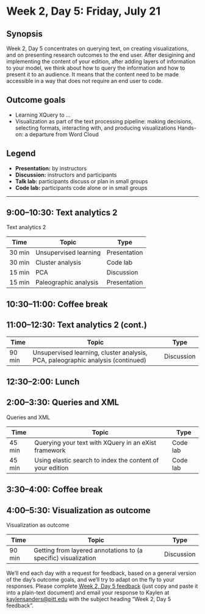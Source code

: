 # Week 2, Day 5: Friday, July 21
## Synopsis

Week 2, Day 5 concentrates on querying text, on creating visualizations, and on presenting research outcomes to the end user. After desigining and implementing the content of your edition, after adding layers of information to your model, we think about how to query the information and how to present it to an audience. It means that the content need to be made accessible in a way that does not require an end user to code.

## Outcome goals
* Learning XQuery to ...
* Visualization as part of the text processing pipeline: making decisions, selecting formats, interacting with, and producing visualizations Hands-on: a departure from Word Cloud
## Legend

* **Presentation:** by instructors
* **Discussion:** instructors and participants
* **Talk lab:** participants discuss or plan in small groups
* **Code lab:** participants code alone or in small groups

* * *
## 9:00–10:30: Text analytics 2

Text analytics 2

Time | Topic | Type
---- | ---- | ---- 
30 min | Unsupervised learning | Presentation
30 min | Cluster analysis | Code lab
15 min | PCA | Discussion
15 min | Paleographic analysis | Presentation

## 10:30–11:00: Coffee break

## 11:00–12:30: Text analytics 2 (cont.)

Time | Topic | Type
---- | ---- | ---- 
90 min | Unsupervised learning, cluster analysis, PCA, paleographic analysis (continued) | Discussion

## 12:30–2:00: Lunch

## 2:00–3:30: Queries and XML

Queries and XML

Time | Topic | Type
---- | ---- | ---- 
45 min | Querying your text with XQuery in an eXist framework | Code lab
45 min | Using elastic search to index the content of your edition | Code lab

## 3:30–4:00: Coffee break

## 4:00–5:30: Visualization as outcome

Visualization as outcome

Time | Topic | Type
---- | ---- | ---- 
90 min | Getting from layered annotations to (a specific) visualization | Discussion

We’ll end each day with a request for feedback, based on a general version of the day’s outcome goals, and we’ll try to adapt on the fly to your responses. Please complete [Week 2, Day 5 feedback](week_2_day_5_feedback.md) (just copy and paste it into a plain-text document) and email your response to Kaylen at [kaylensanders@pitt.edu](mailto:kaylensanders@pitt.edu) with the subject heading “Week 2, Day 5 feedback”.